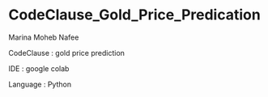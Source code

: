 # CodeClause_Gold_Price_Predication
Marina Moheb Nafee

CodeClause : gold price prediction 

IDE : google colab

Language : Python
